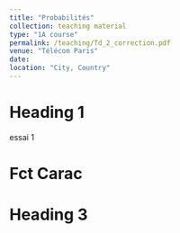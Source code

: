 ```yaml
---
title: "Probabilités"
collection: teaching material
type: "1A course"
permalink: /teaching/Td_2_correction.pdf
venue: "Télécom Paris"
date: 
location: "City, Country"
---
```




Heading 1
======
essai 1

Fct Carac
======

Heading 3
======
